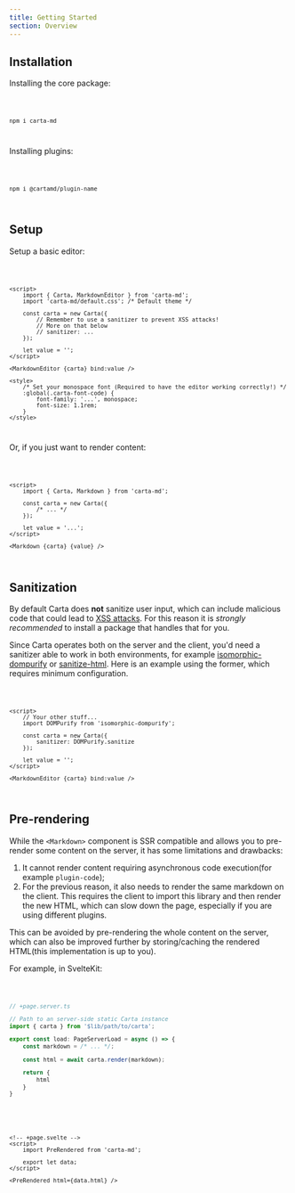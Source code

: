 ```yaml
---
title: Getting Started
section: Overview
---
```


<script>
  import Code from '$lib/components/code/Code.svelte';
</script>

## Installation

Installing the core package:

<Code>

```
npm i carta-md
```

</Code>

Installing plugins:

<Code>

```
npm i @cartamd/plugin-name
```

</Code>

## Setup

Setup a basic editor:

<Code>

```svelte
<script>
	import { Carta, MarkdownEditor } from 'carta-md';
	import 'carta-md/default.css'; /* Default theme */

	const carta = new Carta({
		// Remember to use a sanitizer to prevent XSS attacks!
		// More on that below
		// sanitizer: ...
	});

	let value = '';
</script>

<MarkdownEditor {carta} bind:value />

<style>
	/* Set your monospace font (Required to have the editor working correctly!) */
	:global(.carta-font-code) {
		font-family: '...', monospace;
		font-size: 1.1rem;
	}
</style>
```

</Code>

Or, if you just want to render content:

<Code>

```svelte
<script>
	import { Carta, Markdown } from 'carta-md';

	const carta = new Carta({
		/* ... */
	});

	let value = '...';
</script>

<Markdown {carta} {value} />
```

</Code>

## Sanitization

By default Carta does **not** sanitize user input, which can include malicious code that could lead to [XSS attacks](https://en.wikipedia.org/wiki/Cross-site_scripting). For this reason it is _strongly recommended_ to install a package that handles that for you.

Since Carta operates both on the server and the client, you'd need a sanitizer able to work in both environments, for example [isomorphic-dompurify](https://www.npmjs.com/package/isomorphic-dompurify) or [sanitize-html](https://www.npmjs.com/package/sanitize-html). Here is an example using the former, which requires minimum configuration.

<Code>

```svelte
<script>
	// Your other stuff...
	import DOMPurify from 'isomorphic-dompurify';

	const carta = new Carta({
		sanitizer: DOMPurify.sanitize
	});

	let value = '';
</script>

<MarkdownEditor {carta} bind:value />
```

</Code>

## Pre-rendering

While the `<Markdown>` component is SSR compatible and allows you to pre-render some content on the server, it has some limitations and drawbacks:

1. It cannot render content requiring asynchronous code execution(for example `plugin-code`);
2. For the previous reason, it also needs to render the same markdown on the client. This requires the client to import this library and then render the new HTML, which can slow down the page, especially if you are using different plugins.

This can be avoided by pre-rendering the whole content on the server, which can also be improved further by storing/caching the rendered HTML(this implementation is up to you).

For example, in SvelteKit:

<Code>

```ts
// +page.server.ts

// Path to an server-side static Carta instance
import { carta } from '$lib/path/to/carta';

export const load: PageServerLoad = async () => {
	const markdown = /* ... */;

	const html = await carta.render(markdown);

	return {
		html
	}
}
```

</Code>

<Code>

```svelte
<!-- +page.svelte -->
<script>
	import PreRendered from 'carta-md';

	export let data;
</script>

<PreRendered html={data.html} />
```

</Code>
